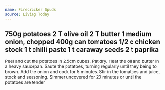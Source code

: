 ```yaml
---
name: Firecracker Spuds
source: Living Today
---
```

750g potatoes
2 T olive oil
2 T butter
1 medium onion, chopped
400g can tomatoes
1/2 c chicken stock
1 t chilli paste
1 t caraway seeds
2 t paprika
---
Peel and cut the potatoes in 2.5cm cubes.  Pat dry.  Heat the oil and butter in a heavy saucepan.  Saute the potatoes, turning regularly until they being to brown.
Add the onion and cook for 5 minutes.  Stir in the tomatoes and juice, stock and seasoning.  Simmer uncovered for 20 minutes or until the potatoes are tender

